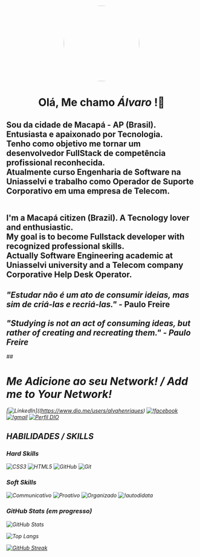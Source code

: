 <div align="center">
  <img style="border-radius:100px;" height="200" src="https://avatars.githubusercontent.com/u/138891648?v=4"/>
<h1>Olá, Me chamo <b><em>Álvaro</em></b> !🤗</h1></div>

## Sou da cidade de Macapá - AP (Brasil). Entusiasta e apaixonado por Tecnologia. <br> Tenho como objetivo me tornar um desenvolvedor FullStack de competência profissional reconhecida. <br> Atualmente curso <b>Engenharia de Software</b> na Uniasselvi e trabalho como Operador de Suporte Corporativo em uma empresa de Telecom.</p><br> I'm a Macapá citizen (Brazil). A Tecnology lover and enthusiastic. <br>My goal is to become Fullstack developer with recognized professional skills.<br> Actually Software Engineering academic at Uniasselvi university and a Telecom company Corporative Help Desk Operator.

## <em>"Estudar não é um ato de consumir ideias, mas sim de criá-las e recriá-las."</em> - Paulo Freire <br><br><em>"Studying is not an act of consuming ideas, but rather of creating and recreating them." - Paulo Freire <br> 

##<h1>Me Adicione ao seu Network! / Add me to Your Network!</h1>
[![LinkedIn](https://img.shields.io/badge/LinkedIn-blue?style=for-the-badge&logo=linkedin&logoColor)]((https://www.dio.me/users/alvahenriques)
[![!facebook](https://img.shields.io/badge/Facebook-gray?style=for-the-badge&logo=facebook&logoColor=0E76A8)](https://www.facebook.com/alvarolhenriques/)
[![!gmail](https://img.shields.io/badge/Gmail-white?style=for-the-badge&logo=gmail&logoColor)](alvahenriques@gmail.com)
[![Perfil DIO](https://img.shields.io/badge/-Meu%20Perfil%20na%20DIO-000?style=for-the-badge)](https://www.dio.me/users/alvahenriques)

## HABILIDADES / SKILLS
### Hard Skills
![CSS3](https://img.shields.io/badge/css3-%231572B6.svg?style=for-the-badge&logo=css3&logoColor) ![HTML5](https://img.shields.io/badge/html5-%.svg?style=for-the-badge&logo=html5&logoColor=) ![GitHub](https://img.shields.io/badge/github-%23121011.svg?style=for-the-badge&logo=github&logoColor)
![Git](https://img.shields.io/badge/git-%White23F05033.svg?style=for-the-badge&logo=git&logoColor)

### Soft Skills
![Communicativo](https://img.shields.io/badge/Communicativo-red)
![Proativo](https://img.shields.io/badge/Proactivo-blue)
![Organizado](https://img.shields.io/badge/Organizado-red)
![!autodidata](https://img.shields.io/badge/Autodidata-gray)

### GitHub Stats (em progresso)
![GitHub Stats](https://github-readme-stats.vercel.app/api?username=alvaroHNt&theme=transparent&bg_color=013&border_color=30A3DC&show_icons=true&icon_color=30A3DC&title_color=E94D5F&text_color=FFF)

![Top Langs](https://github-readme-stats-git-masterrstaa-rickstaa.vercel.app/api/top-langs/?username=alvaroHNt&layout=compact&bg_color=013&border_color=30A3DC&title_color=E94D5F&text_color=FFF)

[![GitHub Streak](https://streak-stats.demolab.com/?user=alvaroHNt&theme=bear&background=000&border=30A3DC&dates=FFF)](https://git.io/streak-stats)
